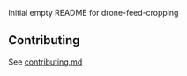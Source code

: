 Initial empty README for drone-feed-cropping

## Contributing
See [contributing.md](https://github.com/Clear-Sight/drone-feed-cropping/blob/development/.github/contributing.md)

